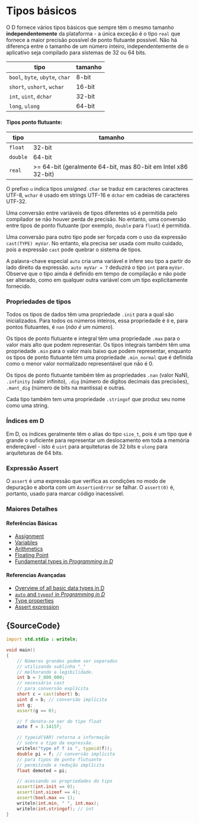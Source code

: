# Tipos básicos

O D fornece vários tipos básicos que sempre têm o mesmo
tamanho **independentemente** da plataforma - a única exceção
é o tipo `real` que fornece a maior precisão possível de ponto flutuante
possível. Não há diferença
entre o tamanho de um número inteiro, independentemente de o aplicativo
seja compilado para sistemas de 32 ou 64 bits.

| tipo                          | tamanho
|-------------------------------|------------
|`bool`, `byte`, `ubyte`, `char`| 8-bit
|`short`, `ushort`, `wchar`     | 16-bit
|`int`, `uint`, `dchar`         | 32-bit
|`long`, `ulong`                | 64-bit

#### Tipos ponto flutuante:

| tipo    | tamanho
|---------|--------------------------------------------------
|`float`  | 32-bit
|`double` | 64-bit
|`real`   | >= 64-bit (geralmente 64-bit, mas 80-bit em Intel x86 32-bit)

O prefixo `u` indica tipos *unsigned*. `char` se traduz em caracteres
caracteres UTF-8, `wchar` é usado em strings UTF-16 e `dchar`
em cadeias de caracteres UTF-32.

Uma conversão entre variáveis de tipos diferentes só é
permitida pelo compilador se não houver perda de precisão. No entanto,
uma conversão entre tipos de ponto flutuante
(por exemplo, `double` para `float`) é permitida.

Uma conversão para outro tipo pode ser forçada com o uso da expressão
`cast(TYPE) myVar`. No entanto, ela precisa ser usada com muito cuidado,
pois a expressão `cast` pode quebrar o sistema de tipos.

A palavra-chave especial `auto` cria uma variável e infere
seu tipo a partir do lado direito da expressão. `auto myVar = 7`
deduzirá o tipo `int` para `myVar`. Observe que o tipo ainda é
definido em tempo de compilação e não pode ser alterado, como em qualquer outra
variável com um tipo explicitamente fornecido.

### Propriedades de tipos

Todos os tipos de dados têm uma propriedade `.init` para a qual são inicializados.
Para todos os números inteiros, essa propriedade é `0` e, para pontos flutuantes, é `nan` (*não é um número*).

Os tipos de ponto flutuante e integral têm uma propriedade `.max` para o valor mais alto que podem representar.
Os tipos integrais também têm uma propriedade `.min` para o valor mais baixo
que podem representar, enquanto os tipos de ponto flutuante têm uma propriedade `.min_normal`
que é definida como o menor valor normalizado representável que não é 0.

Os tipos de ponto flutuante também têm as propriedades `.nan` (valor NaN), `.infinity`
(valor infinito), `.dig` (número de dígitos decimais das precisões), `.mant_dig`
(número de bits na mantissa) e outras.

Cada tipo também tem uma propriedade `.stringof` que produz seu nome como uma string.

### Índices em D

Em D, os índices geralmente têm o alias do tipo `size_t`, pois é um tipo que
é grande o suficiente para representar um deslocamento em toda a memória endereçável - isto é
`uint` para arquiteturas de 32 bits e `ulong` para arquiteturas de 64 bits.

### Expressão Assert

O `assert` é uma expressão que verifica as condições no modo de depuração e aborta com um `AssertionError` se falhar.
O `assert(0)` é, portanto, usado para marcar código inacessível.

### Maiores Detalhes

#### Referências Básicas

- [Assignment](http://ddili.org/ders/d.en/assignment.html)
- [Variables](http://ddili.org/ders/d.en/variables.html)
- [Arithmetics](http://ddili.org/ders/d.en/arithmetic.html)
- [Floating Point](http://ddili.org/ders/d.en/floating_point.html)
- [Fundamental types in _Programming in D_](http://ddili.org/ders/d.en/types.html)

#### Referencias Avançadas

- [Overview of all basic data types in D](https://dlang.org/spec/type.html)
- [`auto` and `typeof` in _Programming in D_](http://ddili.org/ders/d.en/auto_and_typeof.html)
- [Type properties](https://dlang.org/spec/property.html)
- [Assert expression](https://dlang.org/spec/expression.html#AssertExpression)

## {SourceCode}

```d
import std.stdio : writeln;

void main()
{
    // Números grandes podem ser separados
    // utilizando sublinha "_"
    // melhorando a legibilidade.
    int b = 7_000_000;
    // necessário cast
    // para conversão explícita
    short c = cast(short) b;
    uint d = b; // conversão implícita
    int g;
    assert(g == 0);

    // f denota-se ser do tipo float
    auto f = 3.1415f;

    // typeid(VAR) retorna a informação
    // sobre o tipo da expressão.
    writeln("type of f is ", typeid(f));
    double pi = f; // conversão implícita
    // para tipos de ponto flutuante
    // permitindo a redução implícita
    float demoted = pi;

    // acessando as propriedades do tipo
    assert(int.init == 0);
    assert(int.sizeof == 4);
    assert(bool.max == 1);
    writeln(int.min, " ", int.max);
    writeln(int.stringof); // int
}
```